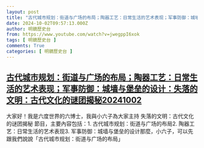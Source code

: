 ```yaml
---
layout: post
title: "古代城市规划：街道与广场的布局；陶器工艺：日常生活的艺术表现；军事防御：城墙与堡垒的设计：失落的文明：古代文化的谜团揭秘20241002"
date: 2024-10-02T09:57:13.000Z
author: 明鏡歷史台
from: https://www.youtube.com/watch?v=jwegppI6xok
tags: [ 明鏡歷史台 ]
comments: True
categories: [ 明鏡歷史台 ]
---
```

<!--1727863033000-->
[古代城市规划：街道与广场的布局；陶器工艺：日常生活的艺术表现；军事防御：城墙与堡垒的设计：失落的文明：古代文化的谜团揭秘20241002](https://www.youtube.com/watch?v=jwegppI6xok)
------

<div>
大家好！我是六度世界的六博士，我與小六子為大家主持 失落的文明：古代文化的谜团揭秘 節目，主要內容包括：1. 古代城市规划：街道与广场的布局2. 陶器工艺：日常生活的艺术表现3. 军事防御：城墙与堡垒的设计那麼，小六子，可以先跟我們說說「古代城市规划：街道与广场的布局」
</div>
